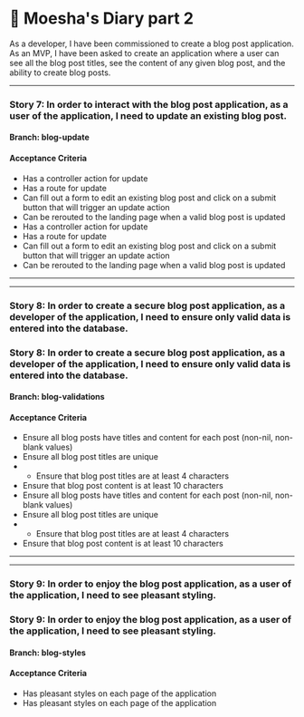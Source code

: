# 📔 Moesha's Diary part 2

As a developer, I have been commissioned to create a blog post application. As an MVP, I have been asked to create an application where a user can see all the blog post titles, see the content of any given blog post, and the ability to create blog posts.

---

### Story 7: In order to interact with the blog post application, as a user of the application, I need to update an existing blog post.

#### Branch: blog-update

#### Acceptance Criteria

- Has a controller action for update
- Has a route for update
- Can fill out a form to edit an existing blog post and click on a submit button that will trigger an update action
- Can be rerouted to the landing page when a valid blog post is updated
- Has a controller action for update
- Has a route for update
- Can fill out a form to edit an existing blog post and click on a submit button that will trigger an update action
- Can be rerouted to the landing page when a valid blog post is updated

---

---

### Story 8: In order to create a secure blog post application, as a developer of the application, I need to ensure only valid data is entered into the database.

### Story 8: In order to create a secure blog post application, as a developer of the application, I need to ensure only valid data is entered into the database.

#### Branch: blog-validations

#### Acceptance Criteria

- Ensure all blog posts have titles and content for each post (non-nil, non-blank values)
- Ensure all blog post titles are unique
- - Ensure that blog post titles are at least 4 characters
- Ensure that blog post content is at least 10 characters
- Ensure all blog posts have titles and content for each post (non-nil, non-blank values)
- Ensure all blog post titles are unique
- - Ensure that blog post titles are at least 4 characters
- Ensure that blog post content is at least 10 characters

---

---

### Story 9: In order to enjoy the blog post application, as a user of the application, I need to see pleasant styling.

### Story 9: In order to enjoy the blog post application, as a user of the application, I need to see pleasant styling.

#### Branch: blog-styles

#### Acceptance Criteria

- Has pleasant styles on each page of the application
- Has pleasant styles on each page of the application
